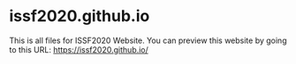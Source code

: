 # issf2020.github.io

This is all files for ISSF2020 Website. You can preview this website by going to this URL: https://issf2020.github.io/
